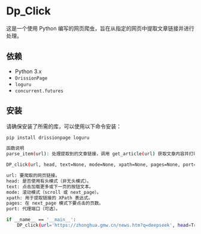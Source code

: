 # Dp_Click

这是一个使用 Python 编写的网页爬虫，旨在从指定的网页中提取文章链接并进行处理。

## 依赖

- Python 3.x
- `DrissionPage`
- `loguru`
- `concurrent.futures`

## 安装

请确保安装了所需的库，可以使用以下命令安装：

```bash
pip install drissionpage loguru

函数说明
parse_item(url): 处理提取到的文章链接，调用 get_article(url) 获取文章内容并打印。

DP_click(url, head, text=None, mode=None, xpath=None, pages=None, port=18080):

url: 要爬取的网页链接。
head: 是否使用有头模式（非无头模式）。
text: 点击加载更多或下一页的按钮文本。
mode: 滚动模式（scroll 或 next_page）。
xpath: 用于提取链接的 XPath 表达式。
pages: 在 next_page 模式下要点击的页数。
port: 代理端口（可选）。

if __name__ == '__main__':
    DP_click(url='https://zhonghua.gmw.cn/news.htm?q=deepseek', head=True, text="下一页", mode="next_page", xpath='//h3/a/@href', pages=2)
